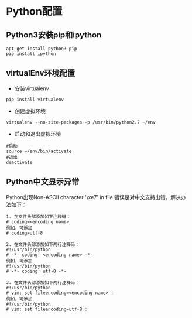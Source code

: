 # Python配置

## Python3安装pip和ipython
```
apt-get install python3-pip
pip install ipython
```

## virtualEnv环境配置

* 安装virtualenv
```
pip install virtualenv
```

* 创建虚拟环境
```
virtualenv --no-site-packages -p /usr/bin/python2.7 ~/env
```
* 启动和退出虚拟环境
```
#启动
source ~/env/bin/activate
#退出
deactivate
```

## Python中文显示异常

Python出现Non-ASCII character '\xe7' in file 错误是对中文支持出错。解决办法如下：
```
1. 在文件头部添加如下注释码：
# coding=<encoding name> 
例如，可添加
# coding=utf-8
	
2. 在文件头部添加如下两行注释码：
#!/usr/bin/python
# -*- coding: <encoding name> -*- 
例如，可添加
#!/usr/bin/python
# -*- coding: utf-8 -*-
	
3. 在文件头部添加如下两行注释码：
#!/usr/bin/python
# vim: set fileencoding=<encoding name> : 
例如，可添加
#!/usr/bin/python
# vim: set fileencoding=utf-8 :
```